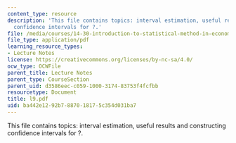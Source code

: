 ```yaml
---
content_type: resource
description: 'This file contains topics: interval estimation, useful results and constructing
  confidence intervals for ?.'
file: /media/courses/14-30-introduction-to-statistical-method-in-economics-spring-2006/ba442e1292b7887018175c354d031ba7_l9.pdf
file_type: application/pdf
learning_resource_types:
- Lecture Notes
license: https://creativecommons.org/licenses/by-nc-sa/4.0/
ocw_type: OCWFile
parent_title: Lecture Notes
parent_type: CourseSection
parent_uid: d3586eec-c059-1000-3174-83753f4fcfbb
resourcetype: Document
title: l9.pdf
uid: ba442e12-92b7-8870-1817-5c354d031ba7
---
```

This file contains topics: interval estimation, useful results and constructing confidence intervals for ?.